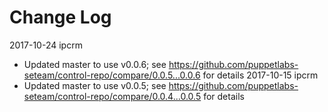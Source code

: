 # Change Log

2017-10-24 ipcrm
  * Updated master to use v0.0.6; see https://github.com/puppetlabs-seteam/control-repo/compare/0.0.5...0.0.6 for details
2017-10-15 ipcrm
  * Updated master to use v0.0.5; see https://github.com/puppetlabs-seteam/control-repo/compare/0.0.4...0.0.5 for details

